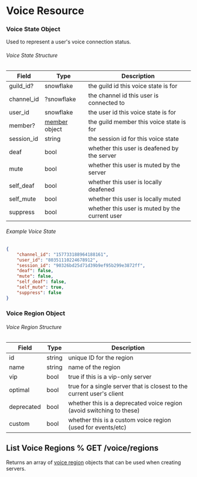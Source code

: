 # Voice Resource

### Voice State Object

Used to represent a user's voice connection status.

###### Voice State Structure

| Field | Type | Description |
|-------|------|-------------|
| guild_id? | snowflake | the guild id this voice state is for |
| channel_id | ?snowflake | the channel id this user is connected to |
| user_id | snowflake | the user id this voice state is for |
| member? | [member](#DOCS_RESOURCES_GUILD/member-object) object | the guild member this voice state is for |
| session_id | string | the session id for this voice state |
| deaf | bool | whether this user is deafened by the server |
| mute | bool | whether this user is muted by the server |
| self_deaf | bool | whether this user is locally deafened |
| self_mute | bool | whether this user is locally muted |
| suppress | bool | whether this user is muted by the current user |

###### Example Voice State

```json
{
	"channel_id": "157733188964188161",
	"user_id": "80351110224678912",
	"session_id": "90326bd25d71d39b9ef95b299e3872ff",
	"deaf": false,
	"mute": false,
	"self_deaf": false,
	"self_mute": true,
	"suppress": false
}
```

### Voice Region Object

###### Voice Region Structure

| Field | Type | Description |
|-------|------|-------------|
| id | string | unique ID for the region |
| name | string | name of the region |
| vip | bool | true if this is a vip-only server |
| optimal | bool | true for a single server that is closest to the current user's client |
| deprecated | bool | whether this is a deprecated voice region (avoid switching to these) |
| custom | bool | whether this is a custom voice region (used for events/etc) |

## List Voice Regions % GET /voice/regions

Returns an array of [voice region](#DOCS_RESOURCES_VOICE/voice-region-object) objects that can be used when creating servers.
